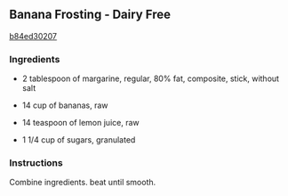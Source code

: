 ## Banana Frosting - Dairy Free

[b84ed30207](http://www.food.com/recipe/banana-frosting-dairy-free-111194)

### Ingredients

 - 2 tablespoon of margarine, regular, 80% fat, composite, stick, without salt

 - 14 cup of bananas, raw

 - 14 teaspoon of lemon juice, raw

 - 1 1/4 cup of sugars, granulated

### Instructions

Combine ingredients. beat until smooth.
